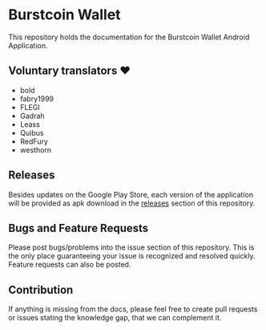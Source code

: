 # Burstcoin Wallet

This repository holds the documentation for the Burstcoin Wallet Android Application.

## Voluntary translators :heart: 

- bold
- fabry1999
- FLEGI
- Gadrah
- Leass
- Quibus
- RedFury
- westhorn

## Releases

Besides updates on the Google Play Store, each version of the application will be provided as apk download in the [releases](https://github.com/cgebe/burstcoin-wallet/releases) section of this repository.

## Bugs and Feature Requests

Please post bugs/problems into the issue section of this repository. This is the only place guaranteeing your issue is recognized and resolved quickly. Feature requests can also be posted.

## Contribution

If anything is missing from the docs, please feel free to create pull requests or issues stating the knowledge gap, that we can complement it.
